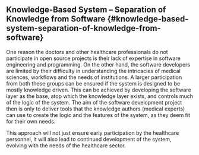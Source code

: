 ## Knowledge-Based System – Separation of Knowledge from Software {#knowledge-based-system-separation-of-knowledge-from-software}

One reason the doctors and other healthcare professionals do not participate in open source projects is their lack of expertise in software engineering and programming. On the other hand, the software developers are limited by their difficulty in understanding the intricacies of medical sciences, workflows and the needs of institutions. A larger participation from both these groups can be ensured if the system is designed to be mostly knowledge driven. This can be achieved by developing the software layer as the base, atop which the knowledge layer exists, and controls much of the logic of the system. The aim of the software development project then is only to deliver tools that the knowledge authors (medical experts) can use to create the logic and the features of the system, as they deem fit for their own needs.

This approach will not just ensure early participation by the healthcare personnel, it will also lead to continued development of the system, evolving with the needs of the healthcare sector.